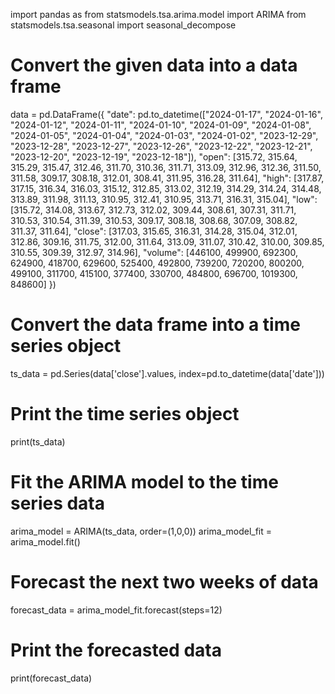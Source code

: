 import pandas as 
from statsmodels.tsa.arima.model import ARIMA
from statsmodels.tsa.seasonal import seasonal_decompose

# Convert the given data into a data frame
data = pd.DataFrame({
  "date": pd.to_datetime(["2024-01-17", "2024-01-16", "2024-01-12", "2024-01-11", "2024-01-10", "2024-01-09", "2024-01-08", "2024-01-05", "2024-01-04", "2024-01-03", "2024-01-02", "2023-12-29", "2023-12-28", "2023-12-27", "2023-12-26", "2023-12-22", "2023-12-21", "2023-12-20", "2023-12-19", "2023-12-18"]),
  "open": [315.72, 315.64, 315.29, 315.47, 312.46, 311.70, 310.36, 311.71, 313.09, 312.96, 312.36, 311.50, 311.58, 309.17, 308.18, 312.01, 308.41, 311.95, 316.28, 311.64],
  "high": [317.87, 317.15, 316.34, 316.03, 315.12, 312.85, 313.02, 312.19, 314.29, 314.24, 314.48, 313.89, 311.98, 311.13, 310.95, 312.41, 310.95, 313.71, 316.31, 315.04],
  "low": [315.72, 314.08, 313.67, 312.73, 312.02, 309.44, 308.61, 307.31, 311.71, 310.53, 310.54, 311.39, 310.53, 309.17, 308.18, 308.68, 307.09, 308.82, 311.37, 311.64],
  "close": [317.03, 315.65, 316.31, 314.28, 315.04, 312.01, 312.86, 309.16, 311.75, 312.00, 311.64, 313.09, 311.07, 310.42, 310.00, 309.85, 310.55, 309.39, 312.97, 314.96],
  "volume": [446100, 499900, 692300, 624900, 418700, 629600, 525400, 492800, 739200, 720200, 800200, 499100, 311700, 415100, 377400, 330700, 484800, 696700, 1019300, 848600]
})

# Convert the data frame into a time series object
ts_data = pd.Series(data['close'].values, index=pd.to_datetime(data['date']))

# Print the time series object
print(ts_data)

# Fit the ARIMA model to the time series data
arima_model = ARIMA(ts_data, order=(1,0,0))
arima_model_fit = arima_model.fit()

# Forecast the next two weeks of data
forecast_data = arima_model_fit.forecast(steps=12)

# Print the forecasted data
print(forecast_data)
